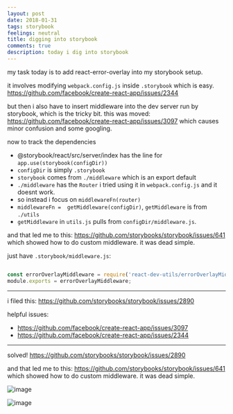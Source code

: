 ```yaml
---
layout: post
date: 2018-01-31
tags: storybook
feelings: neutral
title: digging into storybook
comments: true
description: today i dig into storybook
---
```


my task today is to add react-error-overlay into my storybook setup.

it involves modifying `webpack.config.js` inside `.storybook` which is easy. <https://github.com/facebook/create-react-app/issues/2344>

but then i also have to insert middleware into the dev server run by storybook, which is the tricky bit. this was moved: <https://github.com/facebook/create-react-app/issues/3097> which causes minor confusion and some googling.

now to track the dependencies

- @storybook/react/src/server/index has the line for `app.use(storybook(configDir))`
- `configDir` is simply `.storybook`
- `storybook` comes from `./middleware` which is an export default
- `./middleware` has the `Router` i tried using it in `webpack.config.js` and it doesnt work.
- so instead i focus on `middlewareFn(router)`
- `middlewareFn =  getMiddleware(configDir)`, `getMiddleware` is from `./utils`
- `getMiddleware` in `utils.js` pulls from `configDir/middleware.js`.

and that led me to this: <https://github.com/storybooks/storybook/issues/641> which showed how to do custom middleware. it was dead simple.

just have `.storybook/middleware.js`:

```js

const errorOverlayMiddleware = require('react-dev-utils/errorOverlayMiddleware');
module.exports = errorOverlayMiddleware;
```

----

i filed this: <https://github.com/storybooks/storybook/issues/2890>



helpful issues:
- <https://github.com/facebook/create-react-app/issues/3097>
- <https://github.com/facebook/create-react-app/issues/2344>

---

solved! <https://github.com/storybooks/storybook/issues/2890>

and that led me to this: <https://github.com/storybooks/storybook/issues/641> which showed how to do custom middleware. it was dead simple.

![image](https://user-images.githubusercontent.com/6764957/35653334-baef832c-06b5-11e8-8098-a059bc06391e.png)

![image](https://user-images.githubusercontent.com/6764957/35653394-fde64a76-06b5-11e8-99f7-9f1d27a2e7e8.png)
